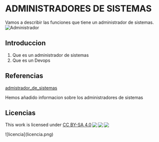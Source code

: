 # ADMINISTRADORES DE SISTEMAS 
Vamos a describir las funciones que tiene un administrador de sistemas. 
![Administrador](https://elcandelerotecnologico.files.wordpress.com/2021/07/varios_iebs_administrador-de-sistemas.jpg)

## Introduccion
1. Que es un administrador de sistemas
2. Que es un Devops
## Referencias 
[admistrador_de_sistemas](https://es.wikipedia.org/wiki/Administrador_de_sistemas)

Hemos añadido informacion sobre los administradores de sistemas 
## Licencias 
 <p xmlns:cc="http://creativecommons.org/ns#" >This work is licensed under <a href="http://creativecommons.org/licenses/by-sa/4.0/?ref=chooser-v1" target="_blank" rel="license noopener noreferrer" style="display:inline-block;">CC BY-SA 4.0<img style="height:22px!important;margin-left:3px;vertical-align:text-bottom;" src="https://mirrors.creativecommons.org/presskit/icons/cc.svg?ref=chooser-v1"><img style="height:22px!important;margin-left:3px;vertical-align:text-bottom;" src="https://mirrors.creativecommons.org/presskit/icons/by.svg?ref=chooser-v1"><img style="height:22px!important;margin-left:3px;vertical-align:text-bottom;" src="https://mirrors.creativecommons.org/presskit/icons/sa.svg?ref=chooser-v1"></a></p> 
![licencia](licencia.png)
